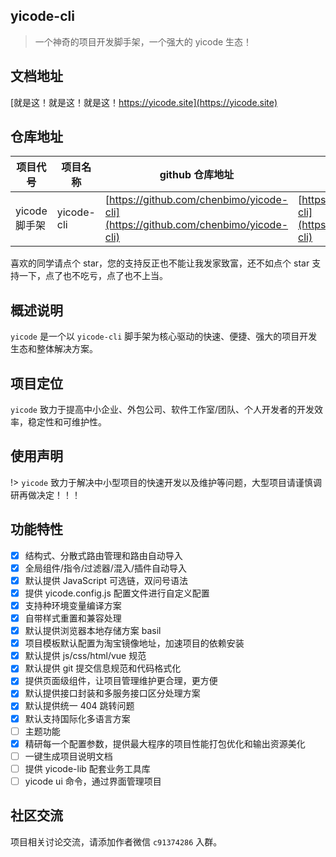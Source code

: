 ## yicode-cli

> 一个神奇的项目开发脚手架，一个强大的 yicode 生态！

## 文档地址

[就是这！就是这！就是这！https://yicode.site](https://yicode.site)

## 仓库地址

| 项目代号      | 项目名称   | github 仓库地址                                                                  | gitee 仓库地址                                                                           |
| ------------- | ---------- | -------------------------------------------------------------------------------- | ---------------------------------------------------------------------------------------- |
| yicode 脚手架 | yicode-cli | [https://github.com/chenbimo/yicode-cli](https://github.com/chenbimo/yicode-cli) | [https://gitee.com/banshiweichen/yicode-cli](https://gitee.com/banshiweichen/yicode-cli) |

喜欢的同学请点个 star，您的支持反正也不能让我发家致富，还不如点个 star 支持一下，点了也不吃亏，点了也不上当。

## 概述说明

`yicode` 是一个以 `yicode-cli` 脚手架为核心驱动的快速、便捷、强大的项目开发生态和整体解决方案。

## 项目定位

`yicode` 致力于提高中小企业、外包公司、软件工作室/团队、个人开发者的开发效率，稳定性和可维护性。

## 使用声明

!> `yicode` 致力于解决中小型项目的快速开发以及维护等问题，大型项目请谨慎调研再做决定！！！

## 功能特性

-   [x] 结构式、分散式路由管理和路由自动导入
-   [x] 全局组件/指令/过滤器/混入/插件自动导入
-   [x] 默认提供 JavaScript 可选链，双问号语法
-   [x] 提供 yicode.config.js 配置文件进行自定义配置
-   [x] 支持种环境变量编译方案
-   [x] 自带样式重置和兼容处理
-   [x] 默认提供浏览器本地存储方案 basil
-   [x] 项目模板默认配置为淘宝镜像地址，加速项目的依赖安装
-   [x] 默认提供 js/css/html/vue 规范
-   [x] 默认提供 git 提交信息规范和代码格式化
-   [x] 提供页面级组件，让项目管理维护更合理，更方便
-   [x] 默认提供接口封装和多服务接口区分处理方案
-   [x] 默认提供统一 404 跳转问题
-   [x] 默认支持国际化多语言方案
-   [ ] 主题功能
-   [x] 精研每一个配置参数，提供最大程序的项目性能打包优化和输出资源美化
-   [ ] 一键生成项目说明文档
-   [ ] 提供 yicode-lib 配套业务工具库
-   [ ] yicode ui 命令，通过界面管理项目

## 社区交流

项目相关讨论交流，请添加作者微信 `c91374286` 入群。
